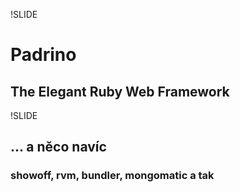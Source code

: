 !SLIDE

# Padrino #
## The Elegant Ruby Web Framework

!SLIDE

## ... a něco navíc
### showoff, rvm, bundler, mongomatic a tak

